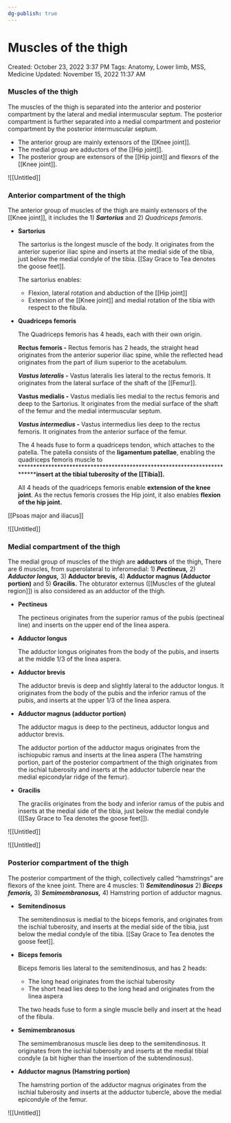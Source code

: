 ```yaml
---
dg-publish: true
---
```


# Muscles of the thigh

Created: October 23, 2022 3:37 PM
Tags: Anatomy, Lower limb, MSS, Medicine
Updated: November 15, 2022 11:37 AM

### Muscles of the thigh

The muscles of the thigh is separated into the anterior and posterior compartment by the lateral and medial intermuscular septum. The posterior compartment is further separated into a medial compartment and posterior compartment by the posterior intermuscular septum.

- The anterior group are mainly extensors of the [[Knee joint]].
- The medial group are adductors of the [[Hip joint]].
- The posterior group are extensors of the [[Hip joint]] and flexors of the [[Knee joint]].

![[Untitled]]

### Anterior compartment of the thigh

The anterior group of muscles of the thigh are mainly extensors of the [[Knee joint]], it includes the 1) ***Sartorius*** and 2) *Quadriceps femoris*.

- ******************Sartorius******************
    
    The sartorius is the longest muscle of the body. It originates from the anterior superior iliac spine and inserts at the medial side of the tibia, just below the medial condyle of the tibia. [[Say Grace to Tea denotes the goose feet]].
    
    The sartorius enables:
    
    - Flexion, lateral rotation and abduction of the [[Hip joint]]
    - Extension of the [[Knee joint]] and medial rotation of the tibia with respect to the fibula.
- ************Quadriceps femoris************
    
    The Quadriceps femoris has 4 heads, each with their own origin.
    
    ******************Rectus femoris -****************** Rectus femoris has 2 heads, the straight head originates from the anterior superior iliac spine, while the reflected head originates from the part of ilium superior to the acetabulum.
    
    *******************Vastus lateralis -******************* Vastus lateralis lies lateral to the rectus femoris. It originates from the lateral surface of the shaft of the [[Femur]].
    
    ******************Vastus medialis -****************** Vastus medialis lies medial to the rectus femoris and deep to the Sartorius. It originates from the medial surface of the shaft of the femur and the medial intermuscular septum.
    
    *********************Vastus intermedius -********************* Vastus intermedius lies deep to the rectus femoris. It originates from the anterior surface of the femur.
    
    The 4 heads fuse to form a quadriceps tendon, which attaches to the patella. The patella consists of the **********ligamentum patellae**********, enabling the quadriceps femoris muscle to ****************************************************************************insert at the tibial tuberosity of the [[Tibia]].**
    
    All 4 heads of the quadriceps femoris enable **extension of the knee joint**. As the rectus femoris crosses the Hip joint, it also enables **flexion of the hip joint.**
    

 [[Psoas major and iliacus]] 

![[Untitled]]

### Medial compartment of the thigh

The medial group of muscles of the thigh are ****************adductors**************** of the thigh, There are 6 muscles, from superolateral to inferomedial: 1) ***********Pectineus,*********** 2) *****************Adductor longus,***************** 3) **************Adductor brevis,************** 4) **************Adductor magnus (Adductor portion)************** and 5) **********Gracilis.********** The obturator externus ([[Muscles of the gluteal region]]) is also considered as an adductor of the thigh.

- ****************Pectineus****************
    
    The pectineus originates from the superior ramus of the pubis (pectineal line) and inserts on the upper end of the linea aspera.
    
- ******************************Adductor longus******************************
    
    The adductor longus originates from the body of the pubis, and inserts at the middle 1/3 of the linea aspera.
    
- ********************Adductor brevis********************
    
    The adductor brevis is deep and slightly lateral to the adductor longus. It originates from the body of the pubis and the inferior ramus of the pubis, and inserts at the upper 1/3 of the linea aspera.
    
- ********************************************************************Adductor magnus (adductor portion)********************************************************************
    
    The adductor magus is deep to the pectineus, adductor longus and adductor brevis.
    
    The adductor portion of the adductor magus originates from the ischiopubic ramus and inserts at the linea aspera (The hamstring portion, part of the posterior compartment of the thigh originates from the ischial tuberosity and inserts at the adductor tubercle near the medial epicondylar ridge of the femur).
    
- ****Gracilis****
    
    The gracilis originates from the body and inferior ramus of the pubis and inserts at the medial side of the tibia, just below the medial condyle ([[Say Grace to Tea denotes the goose feet]]).
    

![[Untitled]]

![[Untitled]]

### Posterior compartment of the thigh

The posterior compartment of the thigh, collectively called “hamstrings” are flexors of the knee joint. There are 4 muscles: 1) *************Semitendinosus************* 2) *******************Biceps femoris,******************* 3) ***************Semimembranosus,*************** 4) Hamstring portion of adductor magnus.

- ************************Semitendinosus************************
    
    The semitendinosus is medial to the biceps femoris, and originates from the ischial tuberosity, and inserts at the medial side of the tibia, just below the medial condyle of the tibia. [[Say Grace to Tea denotes the goose feet]].
    
- ********Biceps femoris********
    
    Biceps femoris lies lateral to the semitendinosus, and has 2 heads:
    
    - The long head originates from the ischial tuberosity
    - The short head lies deep to the long head and originates from the linea aspera
    
    The two heads fuse to form a single muscle belly and insert at the head of the fibula.
    
- **************************Semimembranosus**************************
    
    The semimembranosus muscle lies deep to the semitendinosus. It originates from the ischial tuberosity and inserts at the medial tibial condyle (a bit higher than the insertion of the subtendinosus).
    
- **************************Adductor magnus (Hamstring portion)**************************
    
    The hamstring portion of the adductor magnus originates from the ischial tuberosity and inserts at the adductor tubercle, above the medial epicondyle of the femur.
    

![[Untitled]]